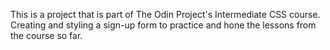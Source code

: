 This is a project that is part of The Odin Project's Intermediate CSS course.
Creating and styling a sign-up form to practice and hone the lessons from the course so far.